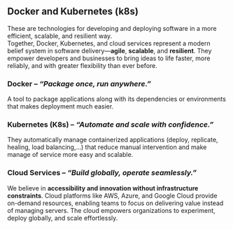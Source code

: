 ## Docker and Kubernetes (k8s)

These are technologies for developing and deploying software in a more efficient, scalable, and resilient way.
\
Together, Docker, Kubernetes, and cloud services represent a modern belief system in software delivery—**agile**, **scalable**, and **resilient**. They empower developers and businesses to bring ideas to life faster, more reliably, and with greater flexibility than ever before.

### **Docker** – *“Package once, run anywhere.”*

A tool to package applications along with its dependencies or environments that makes deployment much easier.


### **Kubernetes (K8s)** – *“Automate and scale with confidence.”*

They automatically manage containerized applications (deploy, replicate, healing, load balancing,…) that reduce manual intervention and make manage of service more easy and scalable.

### **Cloud Services** – *“Build globally, operate seamlessly.”*

We believe in **accessibility and innovation without infrastructure constraints**. Cloud platforms like AWS, Azure, and Google Cloud provide on-demand resources, enabling teams to focus on delivering value instead of managing servers. The cloud empowers organizations to experiment, deploy globally, and scale effortlessly.
